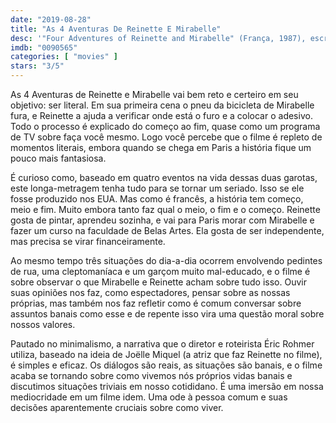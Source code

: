 ```yaml
---
date: "2019-08-28"
title: "As 4 Aventuras De Reinette E Mirabelle"
desc: '"Four Adventures of Reinette and Mirabelle" (França, 1987), escrito por Éric Rohmer e Joëlle Miquel, dirigido por Éric Rohmer, com Joëlle Miquel e Jessica Forde. Da coleção de DVDs'
imdb: "0090565"
categories: [ "movies" ]
stars: "3/5"
---
```

As 4 Aventuras de Reinette e Mirabelle vai bem reto e certeiro em seu objetivo: ser literal. Em sua primeira cena o pneu da bicicleta de Mirabelle fura, e Reinette a ajuda a verificar onde está o furo e a colocar o adesivo. Todo o processo é explicado do começo ao fim, quase como um programa de TV sobre faça você mesmo. Logo você percebe que o filme é repleto de momentos literais, embora quando se chega em Paris a história fique um pouco mais fantasiosa.

É curioso como, baseado em quatro eventos na vida dessas duas garotas, este longa-metragem tenha tudo para se tornar um seriado. Isso se ele fosse produzido nos EUA. Mas como é francês, a história tem começo, meio e fim. Muito embora tanto faz qual o meio, o fim e o começo. Reinette gosta de pintar, aprendeu sozinha, e vai para Paris morar com Mirabelle e fazer um curso na faculdade de Belas Artes. Ela gosta de ser independente, mas precisa se virar financeiramente.

Ao mesmo tempo três situações do dia-a-dia ocorrem envolvendo pedintes de rua, uma cleptomaníaca e um garçom muito mal-educado, e o filme é sobre observar o que Mirabelle e Reinette acham sobre tudo isso. Ouvir suas opiniões nos faz, como espectadores, pensar sobre as nossas próprias, mas também nos faz refletir como é comum conversar sobre assuntos banais como esse e de repente isso vira uma questão moral sobre nossos valores.

Pautado no minimalismo, a narrativa que o diretor e roteirista Éric Rohmer utiliza, baseado na ideia de Joëlle Miquel (a atriz que faz Reinette no filme), é simples e eficaz. Os diálogos são reais, as situações são banais, e o filme acaba se tornando sobre como vivemos nós próprios vidas banais e discutimos situações triviais em nosso cotididano. É uma imersão em nossa mediocridade em um filme idem. Uma ode à pessoa comum e suas decisões aparentemente cruciais sobre como viver.
